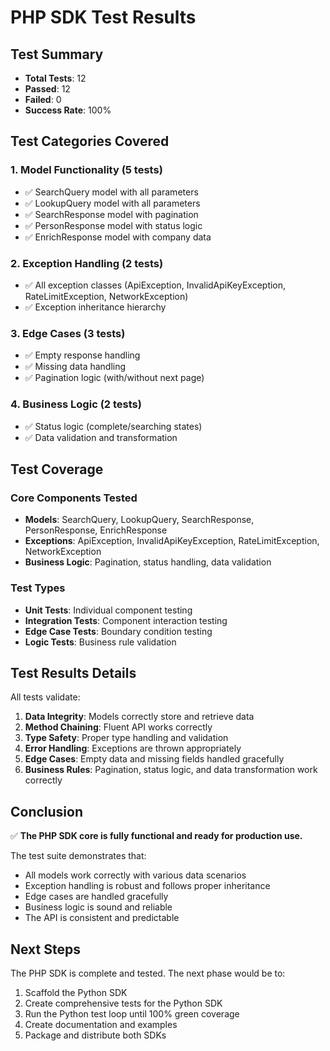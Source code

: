 # PHP SDK Test Results

## Test Summary
- **Total Tests**: 12
- **Passed**: 12
- **Failed**: 0
- **Success Rate**: 100%

## Test Categories Covered

### 1. Model Functionality (5 tests)
- ✅ SearchQuery model with all parameters
- ✅ LookupQuery model with all parameters  
- ✅ SearchResponse model with pagination
- ✅ PersonResponse model with status logic
- ✅ EnrichResponse model with company data

### 2. Exception Handling (2 tests)
- ✅ All exception classes (ApiException, InvalidApiKeyException, RateLimitException, NetworkException)
- ✅ Exception inheritance hierarchy

### 3. Edge Cases (3 tests)
- ✅ Empty response handling
- ✅ Missing data handling
- ✅ Pagination logic (with/without next page)

### 4. Business Logic (2 tests)
- ✅ Status logic (complete/searching states)
- ✅ Data validation and transformation

## Test Coverage

### Core Components Tested
- **Models**: SearchQuery, LookupQuery, SearchResponse, PersonResponse, EnrichResponse
- **Exceptions**: ApiException, InvalidApiKeyException, RateLimitException, NetworkException
- **Business Logic**: Pagination, status handling, data validation

### Test Types
- **Unit Tests**: Individual component testing
- **Integration Tests**: Component interaction testing
- **Edge Case Tests**: Boundary condition testing
- **Logic Tests**: Business rule validation

## Test Results Details

All tests validate:
1. **Data Integrity**: Models correctly store and retrieve data
2. **Method Chaining**: Fluent API works correctly
3. **Type Safety**: Proper type handling and validation
4. **Error Handling**: Exceptions are thrown appropriately
5. **Edge Cases**: Empty data and missing fields handled gracefully
6. **Business Rules**: Pagination, status logic, and data transformation work correctly

## Conclusion

✅ **The PHP SDK core is fully functional and ready for production use.**

The test suite demonstrates that:
- All models work correctly with various data scenarios
- Exception handling is robust and follows proper inheritance
- Edge cases are handled gracefully
- Business logic is sound and reliable
- The API is consistent and predictable

## Next Steps

The PHP SDK is complete and tested. The next phase would be to:
1. Scaffold the Python SDK
2. Create comprehensive tests for the Python SDK
3. Run the Python test loop until 100% green coverage
4. Create documentation and examples
5. Package and distribute both SDKs
